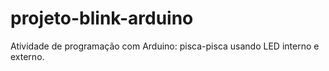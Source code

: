 # projeto-blink-arduino
Atividade de programação com Arduino: pisca-pisca usando LED interno e externo.
